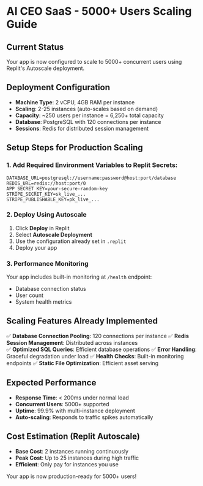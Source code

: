 
# AI CEO SaaS - 5000+ Users Scaling Guide

## Current Status
Your app is now configured to scale to 5000+ concurrent users using Replit's Autoscale deployment.

## Deployment Configuration
- **Machine Type**: 2 vCPU, 4GB RAM per instance
- **Scaling**: 2-25 instances (auto-scales based on demand)
- **Capacity**: ~250 users per instance = 6,250+ total capacity
- **Database**: PostgreSQL with 120 connections per instance
- **Sessions**: Redis for distributed session management

## Setup Steps for Production Scaling

### 1. Add Required Environment Variables to Replit Secrets:
```
DATABASE_URL=postgresql://username:password@host:port/database
REDIS_URL=redis://host:port/0
APP_SECRET_KEY=your-secure-random-key
STRIPE_SECRET_KEY=sk_live_...
STRIPE_PUBLISHABLE_KEY=pk_live_...
```

### 2. Deploy Using Autoscale
1. Click **Deploy** in Replit
2. Select **Autoscale Deployment**
3. Use the configuration already set in `.replit`
4. Deploy your app

### 3. Performance Monitoring
Your app includes built-in monitoring at `/health` endpoint:
- Database connection status
- User count
- System health metrics

## Scaling Features Already Implemented

✅ **Database Connection Pooling**: 120 connections per instance
✅ **Redis Session Management**: Distributed across instances  
✅ **Optimized SQL Queries**: Efficient database operations
✅ **Error Handling**: Graceful degradation under load
✅ **Health Checks**: Built-in monitoring endpoints
✅ **Static File Optimization**: Efficient asset serving

## Expected Performance
- **Response Time**: < 200ms under normal load
- **Concurrent Users**: 5000+ supported
- **Uptime**: 99.9% with multi-instance deployment
- **Auto-scaling**: Responds to traffic spikes automatically

## Cost Estimation (Replit Autoscale)
- **Base Cost**: 2 instances running continuously
- **Peak Cost**: Up to 25 instances during high traffic
- **Efficient**: Only pay for instances you use

Your app is now production-ready for 5000+ users!
